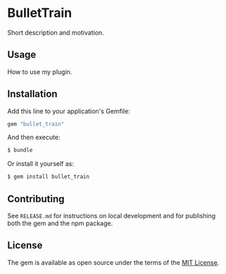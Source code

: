 # BulletTrain
Short description and motivation.

## Usage
How to use my plugin.

## Installation
Add this line to your application's Gemfile:

```ruby
gem "bullet_train"
```

And then execute:
```bash
$ bundle
```

Or install it yourself as:
```bash
$ gem install bullet_train
```

## Contributing

See `RELEASE.md` for instructions on local development and for publishing both the gem and the npm package.

## License
The gem is available as open source under the terms of the [MIT License](https://opensource.org/licenses/MIT).
